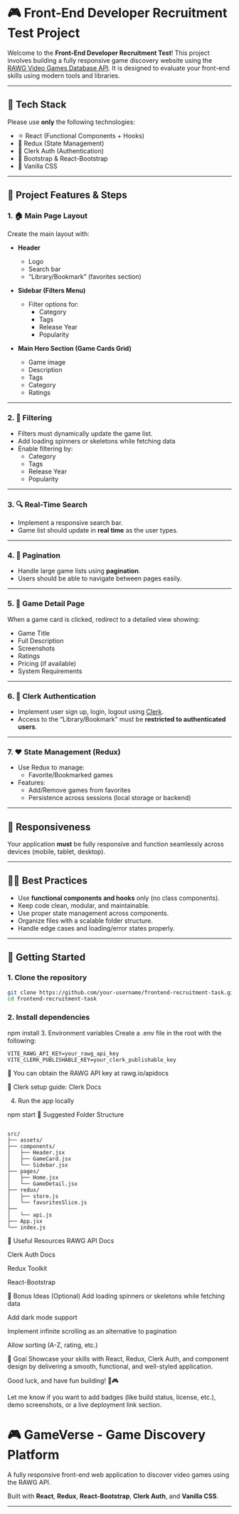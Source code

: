 # 🎮 Front-End Developer Recruitment Test Project

Welcome to the **Front-End Developer Recruitment Test**! This project involves building a fully responsive game discovery website using the [RAWG Video Games Database API](https://rawg.io/apidocs). It is designed to evaluate your front-end skills using modern tools and libraries.

---

## 📌 Tech Stack

Please use **only** the following technologies:

- ⚛️ React (Functional Components + Hooks)
- 🧠 Redux (State Management)
- 🔐 Clerk Auth (Authentication)
- 🎨 Bootstrap & React-Bootstrap
- 💅 Vanilla CSS

---

## 📂 Project Features & Steps

### 1. 🏠 Main Page Layout

Create the main layout with:

- **Header**  
  - Logo  
  - Search bar  
  - “Library/Bookmark” (favorites section)

- **Sidebar (Filters Menu)**  
  - Filter options for:
    - Category
    - Tags
    - Release Year
    - Popularity

- **Main Hero Section (Game Cards Grid)**  
  - Game image  
  - Description  
  - Tags  
  - Category  
  - Ratings

---

### 2. 🧮 Filtering

- Filters must dynamically update the game list.
- Add loading spinners or skeletons while fetching data
- Enable filtering by:
  - Category
  - Tags
  - Release Year
  - Popularity

---

### 3. 🔍 Real-Time Search

- Implement a responsive search bar.
- Game list should update in **real time** as the user types.

---

### 4. 📄 Pagination

- Handle large game lists using **pagination**.
- Users should be able to navigate between pages easily.

---

### 5. 📘 Game Detail Page

When a game card is clicked, redirect to a detailed view showing:

- Game Title
- Full Description
- Screenshots
- Ratings
- Pricing (if available)
- System Requirements

---

### 6. 🔐 Clerk Authentication

- Implement user sign up, login, logout using [Clerk](https://clerk.com).
- Access to the “Library/Bookmark” must be **restricted to authenticated users**.

---

### 7. ❤️ State Management (Redux)

- Use Redux to manage:
  - Favorite/Bookmarked games
- Features:
  - Add/Remove games from favorites
  - Persistence across sessions (local storage or backend)

---

## 📱 Responsiveness

Your application **must** be fully responsive and function seamlessly across devices (mobile, tablet, desktop).

---

## 🧑‍💻 Best Practices

- Use **functional components and hooks** only (no class components).
- Keep code clean, modular, and maintainable.
- Use proper state management across components.
- Organize files with a scalable folder structure.
- Handle edge cases and loading/error states properly.

---

## 🚀 Getting Started

### 1. Clone the repository

```bash
git clone https://github.com/your-username/frontend-recruitment-task.git
cd frontend-recruitment-task
```
###  2. Install dependencies

npm install
3. Environment variables
Create a .env file in the root with the following:

```
VITE_RAWG_API_KEY=your_rawg_api_key
VITE_CLERK_PUBLISHABLE_KEY=your_clerk_publishable_key
```
🔑 You can obtain the RAWG API key at rawg.io/apidocs

🔐 Clerk setup guide: Clerk Docs

4. Run the app locally

npm start
📁 Suggested Folder Structure
```

src/
├── assets/
├── components/
│   ├── Header.jsx
│   ├── GameCard.jsx
│   └── Sidebar.jsx
├── pages/
│   ├── Home.jsx
│   └── GameDetail.jsx
├── redux/
│   ├── store.js
│   └── favoritesSlice.js
├── 
│   └── api.js
├── App.jsx
└── index.js
```

🔗 Useful Resources
RAWG API Docs

Clerk Auth Docs

Redux Toolkit

React-Bootstrap

🧪 Bonus Ideas (Optional)
Add loading spinners or skeletons while fetching data

Add dark mode support

Implement infinite scrolling as an alternative to pagination

Allow sorting (A-Z, rating, etc.)

🎯 Goal
Showcase your skills with React, Redux, Clerk Auth, and component design by delivering a smooth, functional, and well-styled application.

Good luck, and have fun building! 🚀🎮


Let me know if you want to add badges (like build status, license, etc.), demo screenshots, or a live deployment link section.


# 🎮 GameVerse - Game Discovery Platform

A fully responsive front-end web application to discover video games using the RAWG API.

Built with **React**, **Redux**, **React-Bootstrap**, **Clerk Auth**, and **Vanilla CSS**.

---

